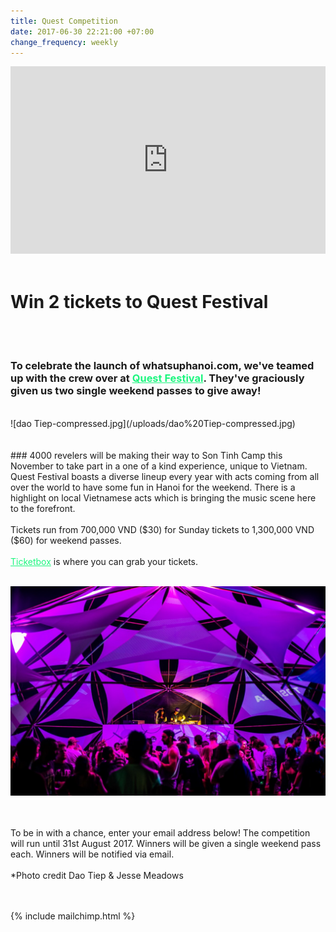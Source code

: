 ```yaml
---
title: Quest Competition
date: 2017-06-30 22:21:00 +07:00
change_frequency: weekly
---
```


<iframe width="100%" height="300" src="https://www.youtube.com/embed/KtqqZfscEPY" frameborder="0" allowfullscreen></iframe>


<br>
<br>

# Win 2 tickets to Quest Festival


<br>
<br>


### To celebrate the launch of whatsuphanoi.com, we've teamed up with the crew over at <a href="http://questfestival.net/" style="color: #1df67f">Quest Festival</a>. They've graciously given us two single weekend passes to give away!
<br>
  ![dao Tiep-compressed.jpg](/uploads/dao%20Tiep-compressed.jpg)  
<br>
<br>
<br>
### 4000 revelers will be making their way to Son Tinh Camp this November to take part in a one of a kind experience, unique to Vietnam. Quest Festival boasts a diverse lineup every year with acts coming from all over the world to have some fun in Hanoi for the weekend. There is a highlight on local Vietnamese acts which is bringing the music scene here to the forefront.<br><br>Tickets run from 700,000 VND ($30) for Sunday tickets to 1,300,000 VND ($60) for weekend passes.<br><br><a href="https://ticketbox.vn/quest-festival/" style="color: #1df67f">Ticketbox</a> is where you can grab your tickets.

<br>
<br>

![Jesse Meadows-compressed.jpg](/uploads/Jesse%20Meadows-compressed.jpg)
<br>
<br>
<br>

To be in with a chance, enter your email address below! The competition will run until 31st August 2017. Winners will be given a single weekend pass each. Winners will be notified via email.<br>
<br>
*Photo credit Dao Tiep & Jesse Meadows
<br>
<br>
<br>

{% include mailchimp.html %}
